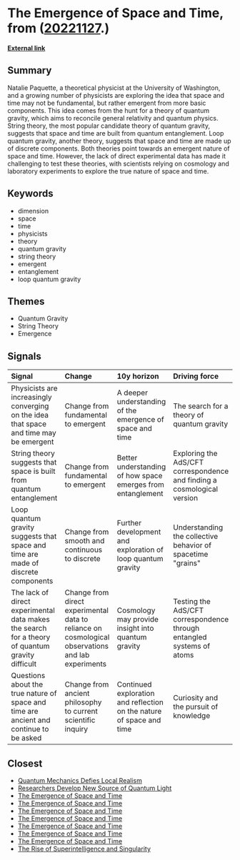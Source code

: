 # __The Emergence of Space and Time__, from ([20221127](https://kghosh.substack.com/p/20221127).)

__[External link](https://www.scientificamerican.com/article/what-is-spacetime-really-made-of/)__



## Summary

Natalie Paquette, a theoretical physicist at the University of Washington, and a growing number of physicists are exploring the idea that space and time may not be fundamental, but rather emergent from more basic components. This idea comes from the hunt for a theory of quantum gravity, which aims to reconcile general relativity and quantum physics. String theory, the most popular candidate theory of quantum gravity, suggests that space and time are built from quantum entanglement. Loop quantum gravity, another theory, suggests that space and time are made up of discrete components. Both theories point towards an emergent nature of space and time. However, the lack of direct experimental data has made it challenging to test these theories, with scientists relying on cosmology and laboratory experiments to explore the true nature of space and time.

## Keywords

* dimension
* space
* time
* physicists
* theory
* quantum gravity
* string theory
* emergent
* entanglement
* loop quantum gravity

## Themes

* Quantum Gravity
* String Theory
* Emergence

## Signals

| Signal                                                                                          | Change                                                                                            | 10y horizon                                                          | Driving force                                                           |
|:------------------------------------------------------------------------------------------------|:--------------------------------------------------------------------------------------------------|:---------------------------------------------------------------------|:------------------------------------------------------------------------|
| Physicists are increasingly converging on the idea that space and time may be emergent          | Change from fundamental to emergent                                                               | A deeper understanding of the emergence of space and time            | The search for a theory of quantum gravity                              |
| String theory suggests that space is built from quantum entanglement                            | Change from fundamental to emergent                                                               | Better understanding of how space emerges from entanglement          | Exploring the AdS/CFT correspondence and finding a cosmological version |
| Loop quantum gravity suggests that space and time are made of discrete components               | Change from smooth and continuous to discrete                                                     | Further development and exploration of loop quantum gravity          | Understanding the collective behavior of spacetime "grains"             |
| The lack of direct experimental data makes the search for a theory of quantum gravity difficult | Change from direct experimental data to reliance on cosmological observations and lab experiments | Cosmology may provide insight into quantum gravity                   | Testing the AdS/CFT correspondence through entangled systems of atoms   |
| Questions about the true nature of space and time are ancient and continue to be asked          | Change from ancient philosophy to current scientific inquiry                                      | Continued exploration and reflection on the nature of space and time | Curiosity and the pursuit of knowledge                                  |

## Closest

* [Quantum Mechanics Defies Local Realism](cfa7b88cc31a76b552fd670d315800cc)
* [Researchers Develop New Source of Quantum Light](059bc68ff6f1a35906ae3e976a00c335)
* [The Emergence of Space and Time](47ec89d0247058ebf93d0524269c7cf7)
* [The Emergence of Space and Time](47ec89d0247058ebf93d0524269c7cf7)
* [The Emergence of Space and Time](47ec89d0247058ebf93d0524269c7cf7)
* [The Emergence of Space and Time](47ec89d0247058ebf93d0524269c7cf7)
* [The Emergence of Space and Time](47ec89d0247058ebf93d0524269c7cf7)
* [The Emergence of Space and Time](47ec89d0247058ebf93d0524269c7cf7)
* [The Emergence of Space and Time](47ec89d0247058ebf93d0524269c7cf7)
* [The Rise of Superintelligence and Singularity](5d18d0fdee756046650b4c957ac43730)